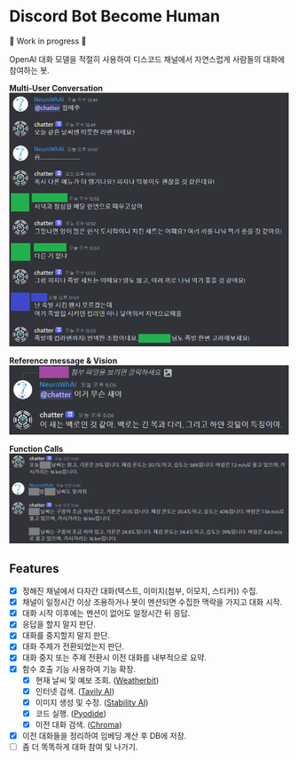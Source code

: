 # Discord Bot Become Human

🚧 Work in progress 🚧

OpenAI 대화 모델을 적절히 사용하여 디스코드 채널에서 자연스럽게 사람들의 대화에 참여하는 봇.

**Multi-User Conversation**  
![demo](assets/demo.png)

**Reference message & Vision**  
![demo2](assets/demo2.png)

**Function Calls**  
![demo3](assets/demo3.png)

## Features

- [x] 정해진 채널에서 다자간 대화(텍스트, 이미지(첨부, 이모지, 스티커)) 수집.
- [x] 채널이 일정시간 이상 조용하거나 봇이 멘션되면 수집한 맥락을 가지고 대화 시작.
- [x] 대화 시작 이후에는 멘션이 없어도 일정시간 뒤 응답.
- [x] 응답을 할지 말지 판단.
- [x] 대화를 중지할지 말지 판단.
- [x] 대화 주제가 전환되었는지 판단.
- [x] 대화 중지 또는 주제 전환시 이전 대화를 내부적으로 요약.
- [x] 함수 호출 기능 사용하여 기능 확장.
  - [x] 현재 날씨 및 예보 조회. ([Weatherbit](https://www.weatherbit.io/))
  - [x] 인터넷 검색. ([Tavily AI](https://tavily.com/))
  - [x] 이미지 생성 및 수정. ([Stability AI](https://platform.stability.ai/))
  - [x] 코드 실행. ([Pyodide](https://pyodide.org/en/stable/))
  - [x] 이전 대화 검색. ([Chroma](https://www.trychroma.com/))
- [x] 이전 대화들을 정리하여 임베딩 계산 후 DB에 저장.
- [ ] 좀 더 똑똑하게 대화 참여 및 나가기.
